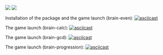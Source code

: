 <a href="https://codeclimate.com/github/Valentina-Vasileva/php-project-lvl1"><img src="https://api.codeclimate.com/v1/badges/a99a88d28ad37a79dbf6/maintainability" /></a>
![](https://github.com/Valentina-Vasileva/php-project-lvl1/workflows/PHP%20test/badge.svg)

Installation of the package and the game launch (brain-even):
[![asciicast](https://asciinema.org/a/l5RZGDG6qiVpgLDCLaGB5kIaV.svg)](https://asciinema.org/a/l5RZGDG6qiVpgLDCLaGB5kIaV)

The game launch (brain-calc):
[![asciicast](https://asciinema.org/a/s8ROQVsEzqQE6U4dQpPyY286J.svg)](https://asciinema.org/a/s8ROQVsEzqQE6U4dQpPyY286J)

The game launch (brain-gcd):
[![asciicast](https://asciinema.org/a/mqLek3rlbAhVOZGQwOj682xzg.svg)](https://asciinema.org/a/mqLek3rlbAhVOZGQwOj682xzg)

The game launch (brain-progression):
[![asciicast](https://asciinema.org/a/YBXCEypNrZdtEQkdFHVLOCG8s.svg)](https://asciinema.org/a/YBXCEypNrZdtEQkdFHVLOCG8s)
